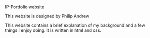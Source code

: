 IP-Portfolio website

This website is designed by Philip Andrew

This website contains a brief explanation of my background and a few things I enjoy doing.
It is written in html and css.

